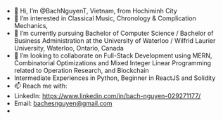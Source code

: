 - 👋 Hi, I’m @BachNguyenT, Vietnam, from Hochiminh City
- 👀 I’m interested in Classical Music, Chronology & Complication Mechanics, 
- 🌱 I’m currently pursuing Bachelor of Computer Science / Bachelor of Business Administration at the University of Waterloo / Wilfrid Laurier University, Waterloo, Ontario, Canada
- 💞️ I’m looking to collaborate on Full-Stack Development using MERN, Combinatorial Optimizations and Mixed Integer Linear Programming related to Operation Research, and Blockchain
- Intermediate Experiences in Python, Beginner in ReactJS and Solidity
- 📫 Reach me with:
-   LinkedIn: https://www.linkedin.com/in/bach-nguyen-029271177/
-   Email: bachesnguyen@gmail.com
- 

<!---
BachNguyenT/BachNguyenT is a ✨ special ✨ repository because its `README.md` (this file) appears on your GitHub profile.
You can click the Preview link to take a look at your changes.
--->
